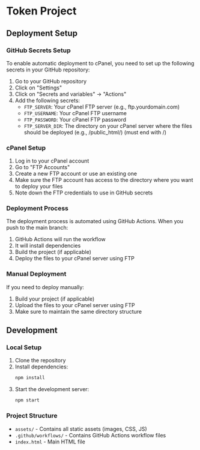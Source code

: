 # Token Project

## Deployment Setup

### GitHub Secrets Setup

To enable automatic deployment to cPanel, you need to set up the following secrets in your GitHub repository:

1. Go to your GitHub repository
2. Click on "Settings"
3. Click on "Secrets and variables" → "Actions"
4. Add the following secrets:
   - `FTP_SERVER`: Your cPanel FTP server (e.g., ftp.yourdomain.com)
   - `FTP_USERNAME`: Your cPanel FTP username
   - `FTP_PASSWORD`: Your cPanel FTP password
   - `FTP_SERVER_DIR`: The directory on your cPanel server where the files should be deployed (e.g., /public_html/) (must end with /)

### cPanel Setup

1. Log in to your cPanel account
2. Go to "FTP Accounts"
3. Create a new FTP account or use an existing one
4. Make sure the FTP account has access to the directory where you want to deploy your files
5. Note down the FTP credentials to use in GitHub secrets

### Deployment Process

The deployment process is automated using GitHub Actions. When you push to the main branch:

1. GitHub Actions will run the workflow
2. It will install dependencies
3. Build the project (if applicable)
4. Deploy the files to your cPanel server using FTP

### Manual Deployment

If you need to deploy manually:

1. Build your project (if applicable)
2. Upload the files to your cPanel server using FTP
3. Make sure to maintain the same directory structure

## Development

### Local Setup

1. Clone the repository
2. Install dependencies:
   ```bash
   npm install
   ```
3. Start the development server:
   ```bash
   npm start
   ```

### Project Structure

- `assets/` - Contains all static assets (images, CSS, JS)
- `.github/workflows/` - Contains GitHub Actions workflow files
- `index.html` - Main HTML file
